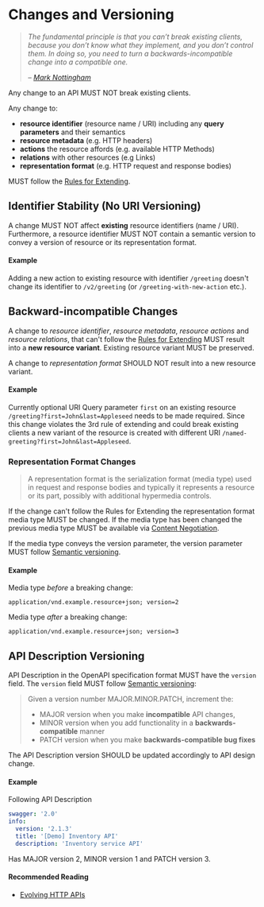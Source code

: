# Changes and Versioning
> _The fundamental principle is that you can’t break existing clients, because you don’t know what they implement, and you don’t control them. In doing so, you need to turn a backwards-incompatible change into a compatible one._
>
> _– [Mark Nottingham](https://www.mnot.net/blog/2011/10/25/web_api_versioning_smackdown)_

Any change to an API MUST NOT break existing clients.

Any change to:
- **resource identifier** (resource name / URI) including any **query parameters** and their semantics
- **resource metadata** (e.g. HTTP headers)
- **actions** the resource affords (e.g. available HTTP Methods)
- **relations** with other resources (e.g Links)
- **representation format** (e.g. HTTP request and response bodies)

MUST follow the [Rules for Extending](core-principles/rules-for-extending.md).

## Identifier Stability (No URI Versioning)
A change MUST NOT affect **existing** resource identifiers (name / URI). Furthermore, a resource identifier MUST NOT contain a semantic version to convey a version of resource or its representation format.

#### Example
Adding a new action to existing resource with identifier `/greeting` doesn't change its identifier to `/v2/greeting` (or `/greeting-with-new-action` etc.).

## Backward-incompatible Changes
A change to _resource identifier_, _resource metadata_, _resource actions_ and _resource relations_, that can't follow the [Rules for Extending](core-principles/rules-for-extending.md) MUST result into a **new resource variant**. Existing resource variant MUST be preserved.

A change to _representation format_ SHOULD NOT result into a new resource variant.

#### Example
Currently optional URI Query parameter `first` on an existing resource `/greeting?first=John&last=Appleseed` needs to be made required. Since this change violates the 3rd rule of extending and could break existing clients a new variant of the resource is created with different URI `/named-greeting?first=John&last=Appleseed`.

### Representation Format Changes
> A representation format is the serialization format (media type) used in request and response bodies and typically it represents a resource or its part, possibly with additional hypermedia controls.

If the change can't follow the Rules for Extending the representation format media type MUST be changed. If the media type has been changed the previous media type MUST be available via [Content Negotiation](core-principles/content-negotiation.md). 

If the media type conveys the version parameter, the version parameter MUST follow [Semantic versioning](http://semver.org/).

#### Example
Media type _before_ a breaking change:

```
application/vnd.example.resource+json; version=2
```

Media type _after_ a breaking change:

```
application/vnd.example.resource+json; version=3
```

## API Description Versioning
API Description in the OpenAPI specification format MUST have the `version` field. The `version` field MUST follow [Semantic versioning](http://semver.org/):

> Given a version number MAJOR.MINOR.PATCH, increment the:
> 
> - MAJOR version when you make **incompatible** API changes,
> - MINOR version when you add functionality in a **backwards-compatible** manner
> - PATCH version when you make **backwards-compatible bug fixes**

The API Description version SHOULD be updated accordingly to API design change.

#### Example
Following API Description

```yaml
swagger: '2.0'
info:
  version: '2.1.3'
  title: '[Demo] Inventory API'
  description: 'Inventory service API'
```

Has MAJOR version 2, MINOR version 1 and PATCH version 3.


#### Recommended Reading
- [Evolving HTTP APIs](https://www.mnot.net/blog/2012/12/04/api-evolution)


